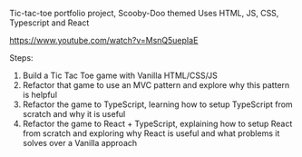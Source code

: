 Tic-tac-toe portfolio project, Scooby-Doo themed
Uses HTML, JS, CSS, Typescript and React

https://www.youtube.com/watch?v=MsnQ5uepIaE

Steps:
1. Build a Tic Tac Toe game with Vanilla HTML/CSS/JS
2. Refactor that game to use an MVC pattern and explore why this pattern is helpful
3. Refactor the game to TypeScript, learning how to setup TypeScript from scratch and why it is useful
4. Refactor the game to React + TypeScript, explaining how to setup React from scratch and exploring why React is useful and what problems it solves over a Vanilla approach
